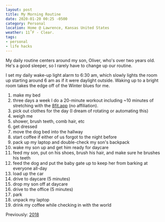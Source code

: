 ```yaml
---
layout: post
title: My Morning Routine
date: 2020-01-20 00:25 -0500
category: Personal
location: Home @ Lawrence, Kansas United States
weather: 11˚F - Clear.
tags:
- personal
- life hacks
---
```


My daily routine centers around my son, Oliver, who's over two years old. He's a good sleeper, so I rarely have to change up our routine. 

I set my daily wake-up light alarm to 6:30 am, which slowly lights the room up starting around 6 am as if it were daylight outside. Waking up to a bright room takes the edge off of the Winter blues for me. 

1. make my bed
1. three days a week I do a 20-minute workout including ~10 minutes of stretching with the [8fit.app](https://8fit.com/) (no affiliation). 
1. pick out clothes for the day (I dream of rotating or automating this)
1. weigh me
1. shower, brush teeth, comb hair, etc
1. get dressed
1. move the dog bed into the hallway
1. start coffee if either of us forgot to the night before
1. pack up my laptop and double-check my son's backpack
1. wake my son up and get him ready for daycare
1. feed my son, put on his shoes, brush his hair, and make sure he brushes his teeth
1. feed the dog and put the baby gate up to keep her from barking at everyone all-day
1. load up the car
1. drive to daycare (5 minutes)
1. drop my son off at daycare
1. drive to the office (5 minutes)
1. park
1. unpack my laptop
1. drink my coffee while checking in with the world

Previously: <a href="{% link _posts/2018-08-12-my-morning-routine.md %})">2018</a>
